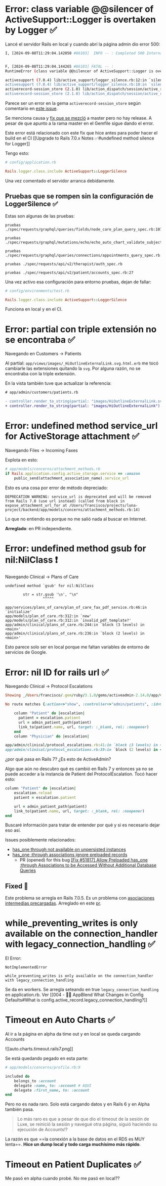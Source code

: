 # Error: class variable @@silencer of ActiveSupport::Logger is overtaken by Logger ✅

Lancé el servidor Rails en local y cuando abrí la página admin dio error 500:
```bash
I, [2024-09-08T11:29:04.142050 #86103]  INFO -- : Completed 500 Internal Server Error in 9ms (ActiveRecord: 0.0ms | Allocations: 3142)


F, [2024-09-08T11:29:04.144265 #86103] FATAL -- :
RuntimeError (class variable @@silencer of ActiveSupport::Logger is overtaken by Logger):

activesupport (7.0.4) lib/active_support/logger_silence.rb:12:in `silencer'
activesupport (7.0.4) lib/active_support/logger_silence.rb:18:in `silence'
activerecord-session_store (2.1.0) lib/action_dispatch/session/active_record_store.rb:119:in `get_session_model'
activerecord-session_store (2.1.0) lib/action_dispatch/session/active_record_store.rb:147:in `find_session'
```

Parece ser un error en la gema `activerecord-session_store` según comentario en [este issue](https://github.com/rails/rails/issues/41053#issuecomment-758495500).

Se menciona causa y [fix que se mezcló](https://github.com/rails/activerecord-session_store/pull/159) a master pero no hay release. A pesar de que apunto a la rama master en el Gemfile sigue dando el error.

Este error está relacionado con este fix que hice antes para poder hacer el build en el CI [[Upgrade to Rails 7.0.x Notes ✅#undefined method silence for Logger]]

Tengo esto:
```ruby
# config/application.rb

Rails.logger.class.include ActiveSupport::LoggerSilence
```

Una vez comentado el servidor arranca debidamente.

## Pruebas que se rompen sin la configuración de LoggerSilence ✅

Estas son algunas de las pruebas:
```
pruebas ./spec/requests/graphql/queries/fields/node_care_plan_query_spec.rb:107

pruebas ./spec/requests/graphql/mutations/echo/echo_auto_chart_validate_subjective_five_spec.rb:38

pruebas ./spec/requests/graphql/queries/connections/appointments_query_spec.rb:1229

pruebas ./spec/requests/api/v2/therapist/auth_spec.rb

pruebas ./spec/requests/api/v2/patient/accounts_spec.rb:27
```

Una vez activo esa configuración para entorno pruebas, dejan de fallar:
```ruby
# config/environments/test.rb

Rails.logger.class.include ActiveSupport::LoggerSilence
```

Funciona en local y en el CI.

# Error: partial con triple extensión no se encontraba ✅

Navegando en Customers -> Patients

Al partial: `app/views/images/_HiOutlineExternalLink.svg.html.erb` me tocó cambiarle las extensiones quitando la `svg`. Por alguna razón, no se encontraba con la triple extensión.

En la vista también tuve que actualizar la referencia:
```diff
# app/admin/customers/patients.rb

- controller.render_to_string(partial: "images/HiOutlineExternalLink.svg")
+ controller.render_to_string(partial: "images/HiOutlineExternalLink")
```

# Error: undefined method service_url for ActiveStorage attachment ✅

Navegando Files -> Incoming Faxes

Explota en esto:
```ruby
# app/models/concerns/attachment_methods.rb
if Rails.application.config.active_storage.service == :amazon
	public_send(attachment_association_name).service_url
```

Esto es una cosa por error de método depreciado:
```
DEPRECATION WARNING: service_url is deprecated and will be removed from Rails 7.0 (use url instead) (called from block in expose_attachment_url_for at /Users/francisco/projects/luna-project/backend/app/models/concerns/attachment_methods.rb:14)
```

Lo que no entiendo es porque no me salió nada al buscar en Internet.

**Arreglado**: en PR independiente.

# Error: undefined method gsub for nil:NilClass ❗️

Navegando Clinical -> Plans of Care

```
undefined method `gsub' for nil:NilClass

        str = str.gsub '\n', "\n"
                 ^^^^^

app/services/plans_of_care/plan_of_care_fax_pdf_service.rb:46:in `initialize'
app/models/plan_of_care.rb:312:in `new'
app/models/plan_of_care.rb:312:in `invalid_pdf_template?'
app/admin/clinical/plans_of_care.rb:244:in `block (3 levels) in <main>'
app/admin/clinical/plans_of_care.rb:236:in `block (2 levels) in <main>'
```

Esto parece solo ser en local porque me faltan variables de entorno de servicios de Google.

# Error: nil ID for rails url ✅

Navegando Clinical -> Protocol Escalations

```ruby
Showing _/Users/francisco/.gem/ruby/3.1.0/gems/activeadmin-2.14.0/app/views/active_admin/resource/index.html.arb_ where line **#3** raised:

No route matches {:action=>"show", :controller=>"admin/patients", :id=>nil}, missing required keys: [:id]

    column "Patient" do |escalation|
      patient = escalation.patient
      url = admin_patient_path(patient)
      link_to(patient.name, url, target: :_blank, rel: :noopener)
    end
    column "Physician" do |escalation|

app/admin/clinical/protocol_escalations.rb:41:in `block (3 levels) in <main>'
app/admin/clinical/protocol_escalations.rb:39:in `block (2 levels) in <main>'
```

¿por qué pasa en Rails 7? ¿Es esto de ActiveAdmin?

Algo que aún no descubro qué es cambió en Rails 7 y entonces ya no se puede acceder a la instancia de Patient del ProtocolEscalation. Tocó hacer esto:
```ruby
column "Patient" do |escalation|
	escalation.reload
	patient = escalation.patient

	url = admin_patient_path(patient)
	link_to(patient.name, url, target: :_blank, rel: :noopener)
end
```

Buscaré información para tratar de entender por qué y si es necesario dejar eso así.

Issues posiblemente relacionados:

- [has_one through not available on unpersisted instances](https://github.com/rails/rails/issues/33155)
- [has_one :through associations ignore preloaded records](https://github.com/rails/rails/issues/51817)
	- PR (opened) for this bug [[Fix #51817] Allow Preloaded has_one :through Associations to be Accessed Without Additional Database Queries](https://github.com/rails/rails/pull/52060)

## Fixed 🎉

Este problema se arregla en Rails 7.0.5. Es un problema con [asociaciones intermedias precargadas](https://github.com/rails/rails/issues/45822). Arreglado en este [pr](https://github.com/rails/rails/pull/46579).


# while_preventing_writes is only available on the connection_handler with legacy_connection_handling ✅

El Error:
```
NotImplementedError

while_preventing_writes is only available on the connection_handler with legacy_connection_handling
```

Se da en workers. Se arregla seteando en true `legacy_connection_handling` en application.rb. Ver [[004 - 👌🏽 AppBlend What Changes in Config Defaults#What is config.active_record.legacy_connection_handling?]]

# Timeout en Auto Charts ✅

Al ir a la página en alpha da time out y en local se queda cargando Accounts

![[auto.charts.timeout.rails7.png]]

Se está quedando pegado en esta parte:
```ruby
# app/models/concerns/profile.rb:9

included do
    belongs_to :account
    delegate :name, to: :account # AQUI
    delegate :first_name, to: :account
end
```

Pero no es nada raro. Solo está cargando datos y en Rails 6 y en Alpha también pasa.

> Lo más raro es que a pesar de que dio el timeout de la sesión de Luxe, se reinició la sesión y navegué otra página, siguió haciendo su ejecución de Accounts!?

La razón es que ==la conexión a la base de datos en el RDS es MUY lenta==. **Hice un dump local y todo carga muchísimo más rápido**.

# Timeout en Patient Duplicates ✅

Me pasó en alpha cuando probé. No me pasó en local??